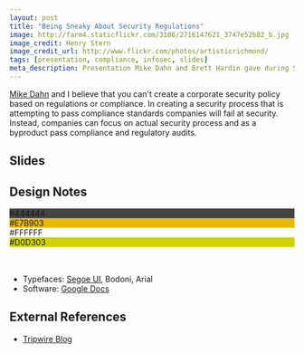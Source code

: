 ```yaml
---
layout: post
title: "Being Sneaky About Security Regulations"
image: http://farm4.staticflickr.com/3106/2716147621_3747e52b82_b.jpg
image_credit: Henry Stern
image_credit_url: http://www.flickr.com/photos/artisticrichmond/
tags: [presentation, compliance, infosec, slides]
meta_description: Presentation Mike Dahn and Brett Hardin gave during Security BsidesSF 2011.
---
```


[Mike Dahn](http://chaordicmind.com/blog/) and I believe that you can't create a corporate security policy based on regulations or compliance. In creating a security process that is attempting to pass compliance standards companies will fail at security. Instead, companies can focus on actual security process and as a byproduct pass compliance and regulatory audits.

## Slides
 
<script async class="speakerdeck-embed" data-id="509137b79262050002003eea" data-ratio="1.29456384323641" src="//speakerdeck.com/assets/embed.js"></script>

## Design Notes

<div class="talk-design">
     <div class="color">
          <div class="white" style="background-color: #444444">#444444</div>
          <div class="white" style="background-color: #E7B903">#E7B903</div>
          <div style="background-color: #FFFFFF">#FFFFFF</div>
          <div style="background-color: #D0D303">#D0D303</div>
          </div>
</div>
<br>
<br>

* Typefaces: [Segoe UI](http://www.microsoft.com/typography/fonts/family.aspx?FID=331), Bodoni, Arial
* Software: [Google Docs](https://docs.google.com)

## External References

* [Tripwire Blog](http://www.tripwire.com/state-of-security/off-topic/infosec-conference-hub-in-san-francisco-rsa-bsides-metricon-agc/)

